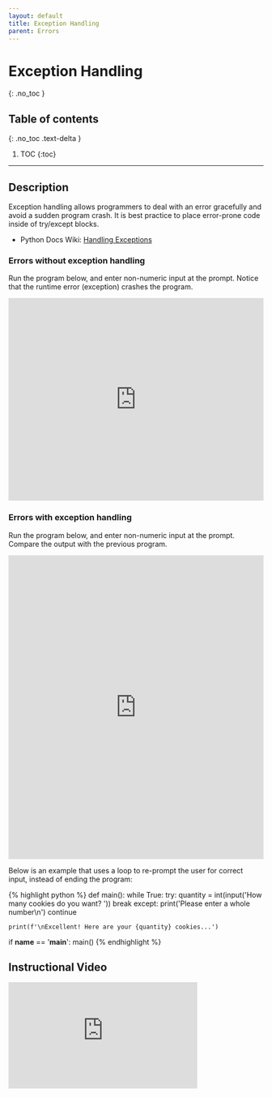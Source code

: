 ```yaml
---
layout: default
title: Exception Handling
parent: Errors
---
```


# Exception Handling
{: .no_toc }
## Table of contents
{: .no_toc .text-delta }

1. TOC
{:toc}

---

## Description
Exception handling allows programmers to deal with an error gracefully and avoid a sudden program crash. It is best practice to place error-prone code inside of try/except blocks. 
- Python Docs Wiki: [Handling Exceptions](https://wiki.python.org/moin/HandlingExceptions)

### Errors without exception handling
Run the program below, and enter non-numeric input at the prompt. Notice that the runtime error (exception) crashes the program.
<iframe height="400px" width="100%" src="https://repl.it/@bianca_ruiz/no-exception-handling?lite=true" scrolling="no" frameborder="no" allowtransparency="true" allowfullscreen="true" sandbox="allow-forms allow-pointer-lock allow-popups allow-same-origin allow-scripts allow-modals"></iframe>

### Errors with exception handling
Run the program below, and enter non-numeric input at the prompt. Compare the output with the previous program. 
<iframe height="600px" width="100%" src="https://repl.it/@bianca_ruiz/exception-handling?lite=true" scrolling="no" frameborder="no" allowtransparency="true" allowfullscreen="true" sandbox="allow-forms allow-pointer-lock allow-popups allow-same-origin allow-scripts allow-modals"></iframe>

Below is an example that uses a loop to re-prompt the user for correct input, instead of ending the program:

{% highlight python %}
def main():
    while True:
        try:
            quantity = int(input('How many cookies do you want? '))
            break
        except:
            print('Please enter a whole number\n')
            continue
            
    print(f'\nExcellent! Here are your {quantity} cookies...')
        
if __name__ == '__main__':
    main()
{% endhighlight %}

## Instructional Video
<iframe width="373" height="210" src="https://www.youtube.com/embed/HQqqNBZosn8" frameborder="0" allow="accelerometer; autoplay; clipboard-write; encrypted-media; gyroscope; picture-in-picture" allowfullscreen></iframe>
